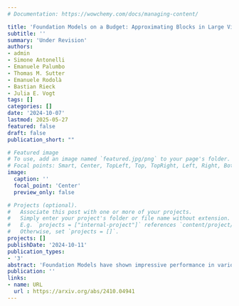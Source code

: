 ```yaml
---
# Documentation: https://wowchemy.com/docs/managing-content/

title: 'Foundation Models on a Budget: Approximating Blocks in Large Vision Models'
subtitle: ''
summary: 'Under Revision'
authors:
- admin
- Simone Antonelli
- Emanuele Palumbo
- Thomas M. Sutter
- Emanuele Rodolà
- Bastian Rieck
- Julia E. Vogt
tags: []
categories: []
date: '2024-10-07'
lastmod: 2025-05-27
featured: false
draft: false
publication_short: ""

# Featured image
# To use, add an image named `featured.jpg/png` to your page's folder.
# Focal points: Smart, Center, TopLeft, Top, TopRight, Left, Right, BottomLeft, Bottom, BottomRight.
image:
  caption: ''
  focal_point: 'Center'
  preview_only: false

# Projects (optional).
#   Associate this post with one or more of your projects.
#   Simply enter your project's folder or file name without extension.
#   E.g. `projects = ["internal-project"]` references `content/project/deep-learning/index.md`.
#   Otherwise, set `projects = []`.
projects: []
publishDate: '2024-10-11'
publication_types:
- '3'
abstract: 'Foundation Models have shown impressive performance in various tasks and domains, yet they require massive computational resources, raising concerns about accessibility and sustainability. Previous attempts to reduce foundation model size fall short of fully addressing the problem, as they end up increasing computational load through additional training steps. Recent works reveal that deep neural networks exhibit internal representation similarities. While inter-network similarities have enabled techniques such as model stitching and merging, intra-network similarities remain underexplored for improving efficiency. In this paper, we propose Transformer Blocks Approximation (TBA), a novel method that leverages intra-network similarities to identify and approximate transformer blocks in large vision models. TBA replaces these blocks using lightweight, closed-form transformations, without retraining or fine-tuning the rest of the model. The proposed method reduces the number of parameters while having minimal impact on the downstream task. We validate the effectiveness and generalizability of TBA through extensive experiments across multiple datasets (e.g., Imagenet-1k and CIFAR100) and state-of-the-art pretrained vision models (e.g, ViT, DiNO-v2, and DEiT).'
publication: ''
links:
- name: URL
  url : https://arxiv.org/abs/2410.04941
---
```

